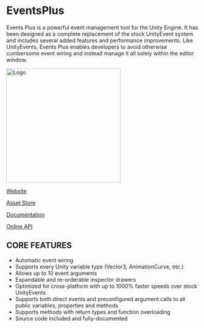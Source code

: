 # EventsPlus
Events Plus is a powerful event management tool for the Unity Engine. It has been designed as a complete replacement of the stock UnityEvent system and includes several added features and performance improvements. Like UnityEvents, Events Plus enables developers to avoid otherwise cumbersome event wiring and instead manage it all solely within the editor window.

[<img alt="Logo" src="screenshots/EventsPlus_FB.png" height="300">](EventsPlus_FB.png?raw=true)

[Website](http://www.eventsplusplugin.com)

[Asset Store](https://assetstore.unity.com/packages/tools/utilities/events-plus-88827)

[Documentation](http://www.eventsplusplugin.com/Documentation.pdf)

[Online API](http://www.eventsplusplugin.com/API/)

## CORE FEATURES
- Automatic event wiring
- Supports every Unity variable type (Vector3, AnimationCurve, etc.)
- Allows up to 10 event arguments
- Expandable and re-orderable inspector drawers
- Optimized for cross-platform with up to 1000% faster speeds over stock UnityEvents
- Supports both direct events and preconfigured argument calls to all public variables, properties and methods
- Supports methods with return types and function overloading
- Source code included and fully-documented
